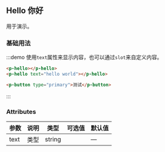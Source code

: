 ## Hello 你好

用于演示。

### 基础用法

:::demo 使用`text`属性来显示内容，也可以通过`slot`来自定义内容。
```html
<p-hello></p-hello>
<p-hello text="hello world"></p-hello>

<p-button type="primary">测试</p-button>
```
:::


### Attributes


| 参数      | 说明          | 类型      | 可选值 | 默认值  |
|---------- |-------------- |---------- |-------|-------- |
| text      | 类型          | string     |      | — |
  

